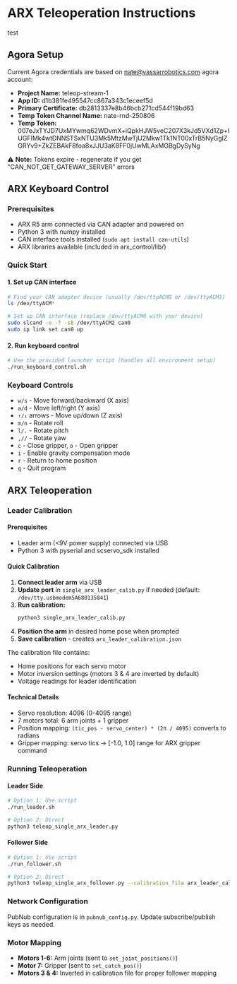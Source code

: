 # ARX Teleoperation Instructions

test

## Agora Setup
Current Agora credentials are based on nate@vassarrobotics.com agora account:
- **Project Name:** teleop-stream-1
- **App ID:** d1b381fe495547cc867a343c1eceef5d
- **Primary Certificate:** db2813337e8b46bcb271cd544f19bd63
- **Temp Token Channel Name:** nate-rnd-250806
- **Temp Token:** 007eJxTYJD7UxMYwmq62WDvmX+iQpkHJW5veC207X3kJd5VXd1Zp+IUGFIMk4wtDNNSTSxNTU3Mk5MtzMwTjU2Mkw1Tk1NT00xTrB5NyGgIZGRYv9+ZkZEBAkF8foa8xJJU3aK8FF0jUwMLAxMGBgDySyNg

⚠️ **Note:** Tokens expire - regenerate if you get "CAN_NOT_GET_GATEWAY_SERVER" errors

## ARX Keyboard Control

### Prerequisites
- ARX R5 arm connected via CAN adapter and powered on
- Python 3 with numpy installed
- CAN interface tools installed (`sudo apt install can-utils`)
- ARX libraries available (included in arx_control/lib/)

### Quick Start

#### 1. Set up CAN interface
```bash
# Find your CAN adapter device (usually /dev/ttyACM0 or /dev/ttyACM1)
ls /dev/ttyACM*

# Set up CAN interface (replace /dev/ttyACM0 with your device)
sudo slcand -o -f -s8 /dev/ttyACM2 can0
sudo ip link set can0 up
```

#### 2. Run keyboard control
```bash
# Use the provided launcher script (handles all environment setup)
./run_keyboard_control.sh
```

### Keyboard Controls
- `w/s` - Move forward/backward (X axis)
- `a/d` - Move left/right (Y axis)
- `↑/↓` arrows - Move up/down (Z axis)
- `m/n` - Rotate roll
- `l/.` - Rotate pitch  
- `,//` - Rotate yaw
- `c` - Close gripper, `o` - Open gripper
- `i` - Enable gravity compensation mode
- `r` - Return to home position
- `q` - Quit program

## ARX Teleoperation

### Leader Calibration

#### Prerequisites
- Leader arm (<9V power supply) connected via USB
- Python 3 with pyserial and scservo_sdk installed

#### Quick Calibration
1. **Connect leader arm** via USB
2. **Update port** in `single_arx_leader_calib.py` if needed (default: `/dev/tty.usbmodem5A680135841`)
3. **Run calibration:**
   ```bash
   python3 single_arx_leader_calib.py
   ```
4. **Position the arm** in desired home pose when prompted
5. **Save calibration** - creates `arx_leader_calibration.json`

The calibration file contains:
- Home positions for each servo motor
- Motor inversion settings (motors 3 & 4 are inverted by default)
- Voltage readings for leader identification

#### Technical Details
- Servo resolution: 4096 (0-4095 range)
- 7 motors total: 6 arm joints + 1 gripper
- Position mapping: `(tic_pos - servo_center) * (2π / 4095)` converts to radians
- Gripper mapping: servo tics → [-1.0, 1.0] range for ARX gripper command

### Running Teleoperation

#### Leader Side
```bash
# Option 1: Use script
./run_leader.sh

# Option 2: Direct
python3 teleop_single_arx_leader.py
```

#### Follower Side
```bash
# Option 1: Use script  
./run_follower.sh

# Option 2: Direct
python3 teleop_single_arx_follower.py --calibration_file arx_leader_calibration.json
```

### Network Configuration
PubNub configuration is in `pubnub_config.py`. Update subscribe/publish keys as needed.

### Motor Mapping
- **Motors 1-6:** Arm joints (sent to `set_joint_positions()`)
- **Motor 7:** Gripper (sent to `set_catch_pos()`)
- **Motors 3 & 4:** Inverted in calibration file for proper follower mapping